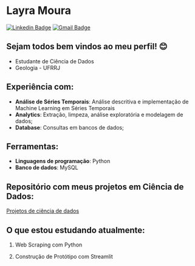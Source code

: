  # Layra Moura
 
[![Linkedin Badge](https://img.shields.io/badge/-LinkedIn-blue?style=flat-square&logo=Linkedin&logoColor=white&link=https://www.linkedin.com/in/layra-pedroso-a162501a2/)](https://www.linkedin.com/in/layra-pedroso-a162501a2/) [![Gmail Badge](https://img.shields.io/badge/-Gmail-red?style=flat-square&logo=Gmail&logoColor=white&link=layramouraufruralrj@gmail.com)](layramouraufruralrj@gmail.com) 

## Sejam todos bem vindos ao meu perfil! 😊

* Estudante de Ciência de Dados
* Geologia - UFRRJ


## Experiência com:
- **Análise de Séries Temporais**: Análise descritiva e implementação de Machine Learning em Séries Temporais
- **Analytics**: Extração, limpeza, análise exploratória e modelagem de dados;
- **Database**: Consultas em bancos de dados;


## Ferramentas:
- **Linguagens de programação**: Python
- **Banco de dados**: MySQL

## Repositório com meus projetos em Ciência de Dados:

[Projetos de ciência de dados](https://github.com/laym0ura/projetos_ciencia_de_dados)


## O que estou estudando atualmente:

1. Web Scraping com Python

2. Construção de Protótipo com Streamlit

